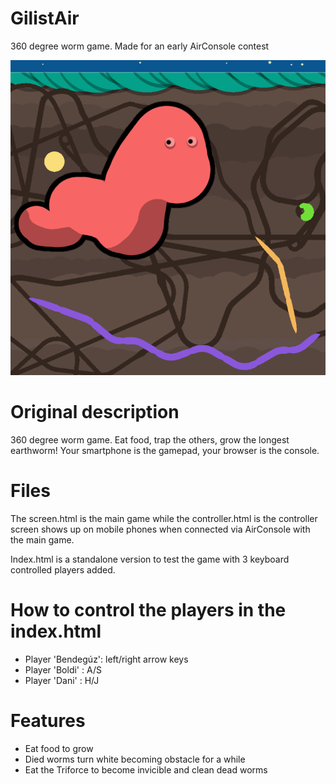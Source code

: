 # GilistAir
360 degree worm game. Made for an early AirConsole contest

![alt text](Media/cover1.png "GilistAir cover image")

# Original description
360 degree worm game. Eat food, trap the others, grow the longest earthworm! Your smartphone is the gamepad, your browser is the console.

# Files
The screen.html is the main game while the controller.html is the controller screen shows up on mobile phones when connected via AirConsole with the main game.

Index.html is a standalone version to test the game with 3 keyboard controlled players added.

# How to control the players in the index.html
- Player 'Bendegúz': left/right arrow keys
- Player 'Boldi' : A/S
- Player 'Dani' : H/J

# Features
- Eat food to grow
- Died worms turn white becoming obstacle for a while
- Eat the Triforce to become invicible and clean dead worms
